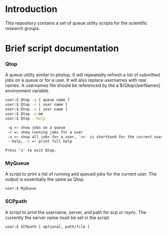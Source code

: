 # Introduction

This repository contains a set of queue utility scripts for the scientific
research groups.

# Brief script documentation 

### Qtop

A queue utility similar to pbstop. It will repeatedly refresh a list of
submitted jobs on a queue or for a user. It will also replace usernames with
real names. A usernames file should be referenced by the a ${QtopUserNames}
environment variable.

```bash
user:$ Qtop -q [ queue name ]
user:$ Qtop -r [ user name ]
user:$ Qtop -u [ user name ]
user:$ Qtop -u me
user:$ Qtop --help

 -q => show jobs on a queue
 -r => show running jobs for a user
 -u => show all jobs for a user, 'me' is shorthand for the current user
 --help, -h => print full help

Press "q" to exit Qtop.
```

### MyQueue

A script to print a list of running and queued jobs for the current
user. The output is essentially the same as Qtop.

```bash
user:$ MyQueue
```

### SCPpath

A script to print the username, server, and path for scp or rsync.
The currently the server name must be set in the script.

```bash
user:$ SCPpath [ optional, path/file ]
```
